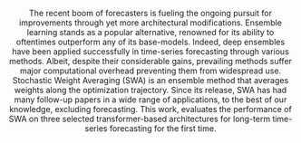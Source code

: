 <p align="center">
The recent boom of forecasters is fueling the ongoing pursuit for improvements
through yet more architectural modifications. Ensemble learning stands
as a popular alternative, renowned for its ability to oftentimes outperform
any of its base-models. Indeed, deep ensembles have been applied successfully
in time-series forecasting through various methods. Albeit, despite their
considerable gains, prevailing methods suffer major computational overhead
preventing them from widespread use. Stochastic Weight Averaging (SWA)
is an ensemble method that averages weights along the optimization trajectory.
Since its release, SWA has had many follow-up papers in a wide range of
applications, to the best of our knowledge, excluding forecasting. This work,
evaluates the performance of SWA on three selected transformer-based architectures
for long-term time-series forecasting for the first time.
</p>


